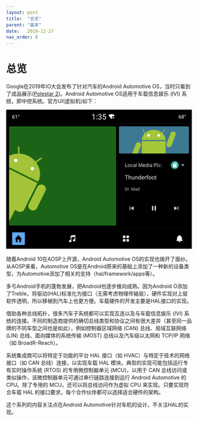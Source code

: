 ```yaml
---
layout: post
title:  "总览"
parent: "基本"
date:   2019-12-27
nav_order: 0
---
```


# 总览

Google在2019年IO大会发布了针对汽车的Android Automotive OS，当时只看到了成品展示([Polestar 2](https://developer.polestar.com/))。Android Automotive OS适用于车载信息娱乐 (IVI) 系统，即中控系统。官方UI(虚拟机)如下：

![](/assets/images/automotive_launcher.png)

随着Android 10在AOSP上开源，Android Automotive OS的实现也揭开了面纱。从AOSP来看，Automotive OS是在Android原来的基础上添加了一种新的设备类型，为Automotive添加了相关的支持（hal/framework/apps等）。

多亏Android手机的蓬勃发展，把Android也逐步推向成熟。因为Android O添加了Treble，将驱动(HAL)标准化为接口（无需考虑物理传输层），硬件实现对上层软件透明，所以移植到汽车上也更方便。车载硬件的开发主要是HAL接口的实现。

借助各种总线拓扑，很多汽车子系统都可以实现互连以及与车载信息娱乐 (IVI) 系统的连接。不同的制造商提供的确切总线类型和协议之间有很大差异（甚至同一品牌的不同车型之间也是如此），例如控制器区域网络 (CAN) 总线、局域互联网络 (LIN) 总线、面向媒体的系统传输 (MOST) 总线以及汽车级以太网和 TCP/IP 网络（如 BroadR-Reach）。

系统集成商可以将特定于功能的平台 HAL 接口（如 HVAC）与特定于技术的网络接口（如 CAN 总线）连接，以实现车载 HAL 模块。典型的实现可能包括运行专有实时操作系统 (RTOS) 的专用微控制器单元 (MCU)，以用于 CAN 总线访问或类似操作，该微控制器单元可通过串行链路连接到运行 Android Automotive 的 CPU。除了专用的 MCU，还可以将总线访问作为虚拟 CPU 来实现。只要实现符合车载 HAL 的接口要求，每个合作伙伴都可以选择适合硬件的架构。

这个系列的内容关注点在Android Automotive针对车机的设计，不关注HAL的实现。